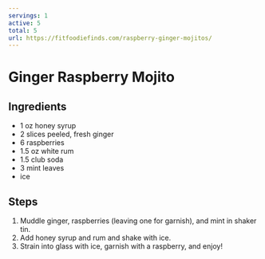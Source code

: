 ```yaml
---
servings: 1
active: 5
total: 5
url: https://fitfoodiefinds.com/raspberry-ginger-mojitos/
---
```


# Ginger Raspberry Mojito

## Ingredients

* 1 oz honey syrup
* 2 slices peeled, fresh ginger
* 6 raspberries
* 1.5 oz white rum
* 1.5 club soda
* 3 mint leaves
* ice

## Steps

1. Muddle ginger, raspberries (leaving one for garnish), and mint in shaker tin.
1. Add honey syrup and rum and shake with ice.
1. Strain into glass with ice, garnish with a raspberry, and enjoy!
